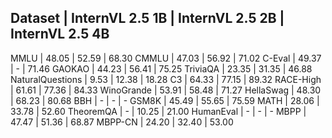 Dataset         | InternVL 2.5 1B | InternVL 2.5 2B | InternVL 2.5 4B
----------------------------------------
MMLU            | 48.05 | 52.59 | 68.30
CMMLU           | 47.03 | 56.92 | 71.02
C-Eval          | 49.37 | - | 71.46
GAOKAO          | 44.23 | 56.41 | 75.25
TriviaQA        | 23.35 | 31.35 | 46.88
NaturalQuestions | 9.53 | 12.38 | 18.28
C3              | 64.33 | 77.15 | 89.32
RACE-High       | 61.61 | 77.36 | 84.33
WinoGrande      | 53.91 | 58.48 | 71.27
HellaSwag       | 48.30 | 68.23 | 80.68
BBH             | - | - | -
GSM8K           | 45.49 | 55.65 | 75.59
MATH            | 28.06 | 33.78 | 52.60
TheoremQA       | - | 10.25 | 21.00
HumanEval       | - | - | -
MBPP            | 47.47 | 51.36 | 68.87
MBPP-CN         | 24.20 | 32.40 | 53.00
